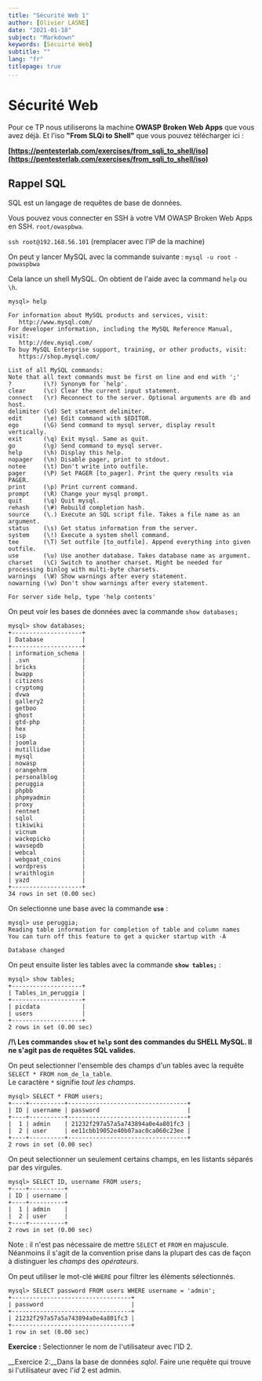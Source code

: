 ```yaml
---
title: "Sécurité Web 1"
author: [Olivier LASNE]
date: "2021-01-18"
subject: "Markdown"
keywords: [Sécuirté Web]
subtitle: ""
lang: "fr"
titlepage: true
...
```


# Sécurité Web

Pour ce TP nous utiliserons la machine __OWASP Broken Web Apps__ que vous avez déjà. Et l'iso __"From SLQi to Shell"__ que vous pouvez télécharger ici :

__[https://pentesterlab.com/exercises/from_sqli_to_shell/iso](https://pentesterlab.com/exercises/from_sqli_to_shell/iso)__

## Rappel SQL

SQL est un langage de requêtes de base de données.

Vous pouvez vous connecter en SSH à votre VM OWASP Broken Web Apps en SSH. `root/owaspbwa`.

`ssh root@192.168.56.101` (remplacer avec l'IP de la machine)

On peut y lancer MySQL avec la commande suivante :
`mysql -u root -powaspbwa`

Cela lance un shell MySQL. On obtient de l'aide avec la command `help` ou `\h`.
```
mysql> help

For information about MySQL products and services, visit:
   http://www.mysql.com/
For developer information, including the MySQL Reference Manual, visit:
   http://dev.mysql.com/
To buy MySQL Enterprise support, training, or other products, visit:
   https://shop.mysql.com/

List of all MySQL commands:
Note that all text commands must be first on line and end with ';'
?         (\?) Synonym for `help'.
clear     (\c) Clear the current input statement.
connect   (\r) Reconnect to the server. Optional arguments are db and host.
delimiter (\d) Set statement delimiter.
edit      (\e) Edit command with $EDITOR.
ego       (\G) Send command to mysql server, display result vertically.
exit      (\q) Exit mysql. Same as quit.
go        (\g) Send command to mysql server.
help      (\h) Display this help.
nopager   (\n) Disable pager, print to stdout.
notee     (\t) Don't write into outfile.
pager     (\P) Set PAGER [to_pager]. Print the query results via PAGER.
print     (\p) Print current command.
prompt    (\R) Change your mysql prompt.
quit      (\q) Quit mysql.
rehash    (\#) Rebuild completion hash.
source    (\.) Execute an SQL script file. Takes a file name as an argument.
status    (\s) Get status information from the server.
system    (\!) Execute a system shell command.
tee       (\T) Set outfile [to_outfile]. Append everything into given outfile.
use       (\u) Use another database. Takes database name as argument.
charset   (\C) Switch to another charset. Might be needed for processing binlog with multi-byte charsets.
warnings  (\W) Show warnings after every statement.
nowarning (\w) Don't show warnings after every statement.

For server side help, type 'help contents'
```

On peut voir les bases de données avec la commande `show databases;`

```
mysql> show databases;
+--------------------+
| Database           |
+--------------------+
| information_schema |
| .svn               |
| bricks             |
| bwapp              |
| citizens           |
| cryptomg           |
| dvwa               |
| gallery2           |
| getboo             |
| ghost              |
| gtd-php            |
| hex                |
| isp                |
| joomla             |
| mutillidae         |
| mysql              |
| nowasp             |
| orangehrm          |
| personalblog       |
| peruggia           |
| phpbb              |
| phpmyadmin         |
| proxy              |
| rentnet            |
| sqlol              |
| tikiwiki           |
| vicnum             |
| wackopicko         |
| wavsepdb           |
| webcal             |
| webgoat_coins      |
| wordpress          |
| wraithlogin        |
| yazd               |
+--------------------+
34 rows in set (0.00 sec)
```

On selectionne une base avec la commande __`use`__ :

```
mysql> use peruggia;
Reading table information for completion of table and column names
You can turn off this feature to get a quicker startup with -A

Database changed
```

On peut ensuite lister les tables avec la commande __`show tables;`__ :
```
mysql> show tables;
+--------------------+
| Tables_in_peruggia |
+--------------------+
| picdata            |
| users              |
+--------------------+
2 rows in set (0.00 sec)
```

__/!\ Les commandes `show` et `help` sont des commandes du SHELL MySQL. Il ne s'agit pas de requêtes SQL valides.__

On peut selectionner l'ensemble des champs d'un tables avec la requête `SELECT * FROM nom_de_la_table`.\
Le caractère `*` signifie _tout les champs_.

```
mysql> SELECT * FROM users;
+----+----------+----------------------------------+
| ID | username | password                         |
+----+----------+----------------------------------+
|  1 | admin    | 21232f297a57a5a743894a0e4a801fc3 |
|  2 | user     | ee11cbb19052e40b07aac0ca060c23ee |
+----+----------+----------------------------------+
2 rows in set (0.00 sec)
```

On peut selectionner un seulement certains champs, en les listants séparés par des virgules.
```
mysql> SELECT ID, username FROM users;
+----+----------+
| ID | username |
+----+----------+
|  1 | admin    |
|  2 | user     |
+----+----------+
2 rows in set (0.00 sec)
```

Note : il n'est pas nécessaire de mettre `SELECT` et `FROM` en majuscule. Néanmoins il s'agit de la convention prise dans la plupart des cas de façon à distinguer les _champs_ des _opérateurs_.

On peut utiliser le mot-clé `WHERE` pour filtrer les éléments sélectionnés.

```
mysql> SELECT password FROM users WHERE username = 'admin';
+----------------------------------+
| password                         |
+----------------------------------+
| 21232f297a57a5a743894a0e4a801fc3 |
+----------------------------------+
1 row in set (0.00 sec)
```

__Exercice :__ Selectionner le nom de l'utilisateur avec l'ID 2.

__Exercice 2:__Dans la base de données _sqlol_. Faire une requête qui trouve si l'utilisateur avec l'_id_ 2 est admin.